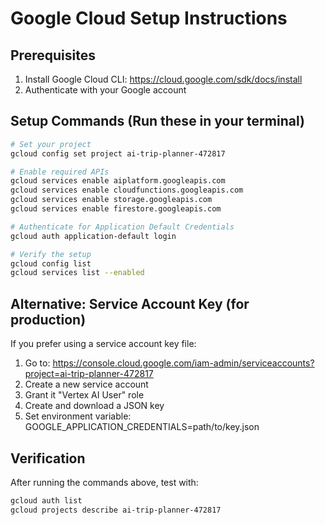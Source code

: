 # Google Cloud Setup Instructions

## Prerequisites
1. Install Google Cloud CLI: https://cloud.google.com/sdk/docs/install
2. Authenticate with your Google account

## Setup Commands (Run these in your terminal)

```bash
# Set your project
gcloud config set project ai-trip-planner-472817

# Enable required APIs
gcloud services enable aiplatform.googleapis.com
gcloud services enable cloudfunctions.googleapis.com
gcloud services enable storage.googleapis.com
gcloud services enable firestore.googleapis.com

# Authenticate for Application Default Credentials
gcloud auth application-default login

# Verify the setup
gcloud config list
gcloud services list --enabled
```

## Alternative: Service Account Key (for production)
If you prefer using a service account key file:

1. Go to: https://console.cloud.google.com/iam-admin/serviceaccounts?project=ai-trip-planner-472817
2. Create a new service account
3. Grant it "Vertex AI User" role
4. Create and download a JSON key
5. Set environment variable: GOOGLE_APPLICATION_CREDENTIALS=path/to/key.json

## Verification
After running the commands above, test with:
```bash
gcloud auth list
gcloud projects describe ai-trip-planner-472817
```
